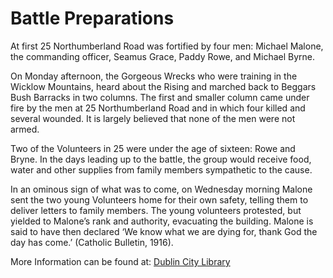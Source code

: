 # Battle Preparations

At first 25 Northumberland Road was fortified by four men: Michael Malone, the
commanding officer, Seamus Grace, Paddy Rowe, and Michael Byrne. 

On Monday afternoon, the Gorgeous Wrecks who were training in the Wicklow
Mountains, heard about the Rising and marched back to Beggars Bush Barracks in
two columns. The first and smaller column came under fire by the men at 25
Northumberland Road and in which four killed and several wounded. It is largely
believed that none of the men were not armed. 

Two of the Volunteers in 25 were under the age of sixteen: Rowe and Bryne. In
the days leading up to the battle, the group would receive food, water and other
supplies from family members sympathetic to the cause.

In an ominous sign of what was to come, on Wednesday morning Malone sent the two
young Volunteers home for their own safety, telling them to deliver letters to
family members. The young volunteers protested, but yielded to Malone’s rank and
authority, evacuating the building. Malone is said to have then declared ‘We
know what we are dying for, thank God the day has come.’ (Catholic Bulletin,
1916).

More Information can be found at: [Dublin City
Library](https://www.dublincity.ie/library/blog/grs)

